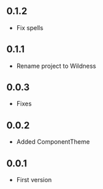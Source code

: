 ## 0.1.2

- Fix spells

## 0.1.1

- Rename project to Wildness

## 0.0.3

- Fixes

## 0.0.2

- Added ComponentTheme

## 0.0.1

- First version